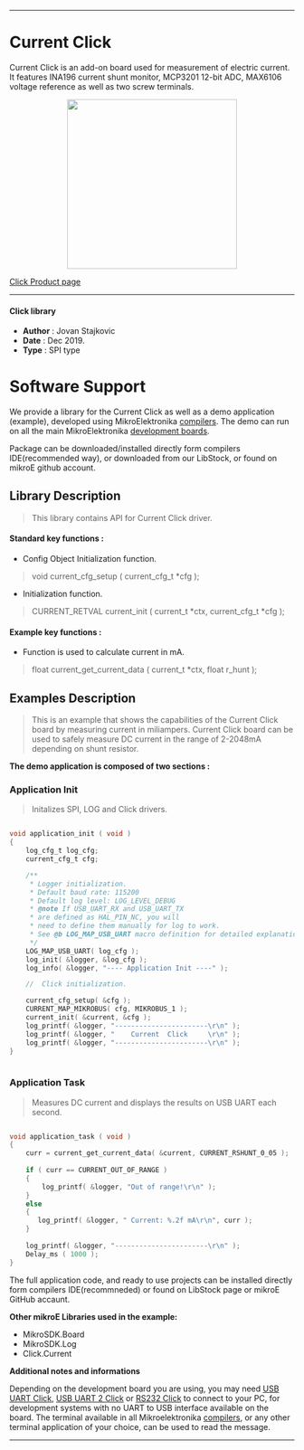 

---
# Current Click

Current Click is an add-on board used for measurement of electric current. It features INA196 current shunt monitor, MCP3201 12-bit ADC, MAX6106 voltage reference as well as two screw terminals. 

<p align="center">
  <img src="https://download.mikroe.com/images/click_for_ide/current_click.png" height=300px>
</p>

[Click Product page](https://www.mikroe.com/current-click)

---


#### Click library 

- **Author**        : Jovan Stajkovic
- **Date**          : Dec 2019.
- **Type**          : SPI type


# Software Support

We provide a library for the Current Click 
as well as a demo application (example), developed using MikroElektronika 
[compilers](https://shop.mikroe.com/compilers). 
The demo can run on all the main MikroElektronika [development boards](https://shop.mikroe.com/development-boards).

Package can be downloaded/installed directly form compilers IDE(recommended way), or downloaded from our LibStock, or found on mikroE github account. 

## Library Description

> This library contains API for Current Click driver.

#### Standard key functions :

- Config Object Initialization function.
> void current_cfg_setup ( current_cfg_t *cfg ); 
 
- Initialization function.
> CURRENT_RETVAL current_init ( current_t *ctx, current_cfg_t *cfg );


#### Example key functions :

- Function is used to calculate current in mA.
> float current_get_current_data ( current_t *ctx, float r_hunt );

## Examples Description

> This is an example that shows the capabilities of the Current Click board 
> by measuring current in miliampers. Current Click board can be used to safely
> measure DC current in the range of 2-2048mA depending on shunt resistor.

**The demo application is composed of two sections :**

### Application Init 

> Initalizes SPI, LOG and Click drivers.

```c

void application_init ( void )
{
    log_cfg_t log_cfg;
    current_cfg_t cfg;

    /** 
     * Logger initialization.
     * Default baud rate: 115200
     * Default log level: LOG_LEVEL_DEBUG
     * @note If USB_UART_RX and USB_UART_TX 
     * are defined as HAL_PIN_NC, you will 
     * need to define them manually for log to work. 
     * See @b LOG_MAP_USB_UART macro definition for detailed explanation.
     */
    LOG_MAP_USB_UART( log_cfg );
    log_init( &logger, &log_cfg );
    log_info( &logger, "---- Application Init ----" );

    //  Click initialization.

    current_cfg_setup( &cfg );
    CURRENT_MAP_MIKROBUS( cfg, MIKROBUS_1 );
    current_init( &current, &cfg );
    log_printf( &logger, "-----------------------\r\n" );
    log_printf( &logger, "    Current  Click     \r\n" );
    log_printf( &logger, "-----------------------\r\n" );
}
  
```

### Application Task

> Measures DC current and displays the results on USB UART each second.

```c

void application_task ( void )
{
    curr = current_get_current_data( &current, CURRENT_RSHUNT_0_05 );
    
    if ( curr == CURRENT_OUT_OF_RANGE )
    {
        log_printf( &logger, "Out of range!\r\n" );
    }
    else
    {
       log_printf( &logger, " Current: %.2f mA\r\n", curr );
    }
    
    log_printf( &logger, "-----------------------\r\n" );
    Delay_ms ( 1000 );
}  

```

The full application code, and ready to use projects can be  installed directly form compilers IDE(recommneded) or found on LibStock page or mikroE GitHub accaunt.

**Other mikroE Libraries used in the example:** 

- MikroSDK.Board
- MikroSDK.Log
- Click.Current

**Additional notes and informations**

Depending on the development board you are using, you may need 
[USB UART Click](https://shop.mikroe.com/usb-uart-click), 
[USB UART 2 Click](https://shop.mikroe.com/usb-uart-2-click) or 
[RS232 Click](https://shop.mikroe.com/rs232-click) to connect to your PC, for 
development systems with no UART to USB interface available on the board. The 
terminal available in all Mikroelektronika 
[compilers](https://shop.mikroe.com/compilers), or any other terminal application 
of your choice, can be used to read the message.



---
